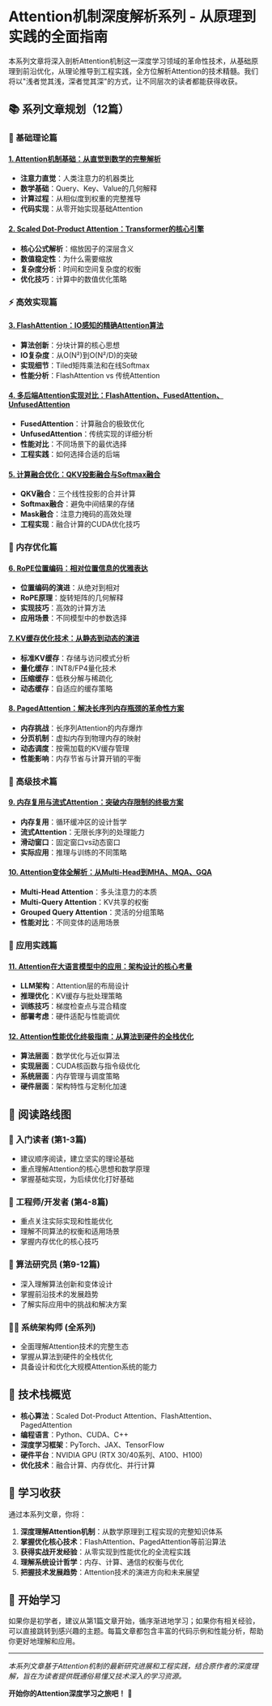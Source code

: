 # Attention机制深度解析系列 - 从原理到实践的全面指南

本系列文章将深入剖析Attention机制这一深度学习领域的革命性技术，从基础原理到前沿优化，从理论推导到工程实践，全方位解析Attention的技术精髓。我们将以"浅者觉其浅，深者觉其深"的方式，让不同层次的读者都能获得收获。

## 📚 系列文章规划（12篇）

### 🔰 基础理论篇

#### [1. Attention机制基础：从直觉到数学的完整解析](./01-attention-basics.md)
- **注意力直觉**：人类注意力的机器类比
- **数学基础**：Query、Key、Value的几何解释
- **计算过程**：从相似度到权重的完整推导
- **代码实现**：从零开始实现基础Attention

#### [2. Scaled Dot-Product Attention：Transformer的核心引擎](./02-scaled-dot-product-attention.md)
- **核心公式解析**：缩放因子的深层含义
- **数值稳定性**：为什么需要缩放
- **复杂度分析**：时间和空间复杂度的权衡
- **优化技巧**：计算中的数值优化策略

### ⚡ 高效实现篇

#### [3. FlashAttention：IO感知的精确Attention算法](./03-flashAttention-deep-dive.md)
- **算法创新**：分块计算的核心思想
- **IO复杂度**：从O(N²)到O(N²/D)的突破
- **实现细节**：Tiled矩阵乘法和在线Softmax
- **性能分析**：FlashAttention vs 传统Attention

#### [4. 多后端Attention实现对比：FlashAttention、FusedAttention、UnfusedAttention](./04-multi-backend-attention.md)
- **FusedAttention**：计算融合的极致优化
- **UnfusedAttention**：传统实现的详细分析
- **性能对比**：不同场景下的最优选择
- **工程实践**：如何选择合适的后端

#### [5. 计算融合优化：QKV投影融合与Softmax融合](./05-fused-computation-optimization.md)
- **QKV融合**：三个线性投影的合并计算
- **Softmax融合**：避免中间结果的存储
- **Mask融合**：注意力掩码的高效处理
- **工程实现**：融合计算的CUDA优化技巧

### 🧠 内存优化篇

#### [6. RoPE位置编码：相对位置信息的优雅表达](./06-rotary-positional-encoding.md)
- **位置编码的演进**：从绝对到相对
- **RoPE原理**：旋转矩阵的几何解释
- **实现技巧**：高效的计算方法
- **应用场景**：不同模型中的参数选择

#### [7. KV缓存优化技术：从静态到动态的演进](./07-kv-cache-optimization.md)
- **标准KV缓存**：存储与访问模式分析
- **量化缓存**：INT8/FP4量化技术
- **压缩缓存**：低秩分解与稀疏化
- **动态缓存**：自适应的缓存策略

#### [8. PagedAttention：解决长序列内存瓶颈的革命性方案](./08-pagedAttention.md)
- **内存挑战**：长序列Attention的内存爆炸
- **分页机制**：虚拟内存到物理内存的映射
- **动态调度**：按需加载的KV缓存管理
- **性能影响**：内存节省与计算开销的平衡

### 🎯 高级技术篇

#### [9. 内存复用与流式Attention：突破内存限制的终极方案](./09-memory-reuse-streaming.md)
- **内存复用**：循环缓冲区的设计哲学
- **流式Attention**：无限长序列的处理能力
- **滑动窗口**：固定窗口vs动态窗口
- **实际应用**：推理与训练的不同策略

#### [10. Attention变体全解析：从Multi-Head到MHA、MQA、GQA](./10-attention-variants.md)
- **Multi-Head Attention**：多头注意力的本质
- **Multi-Query Attention**：KV共享的权衡
- **Grouped Query Attention**：灵活的分组策略
- **性能对比**：不同变体的适用场景

### 🚀 应用实践篇

#### [11. Attention在大语言模型中的应用：架构设计的核心考量](./11-attention-in-llm.md)
- **LLM架构**：Attention层的布局设计
- **推理优化**：KV缓存与批处理策略
- **训练技巧**：梯度检查点与混合精度
- **部署考虑**：硬件适配与性能调优

#### [12. Attention性能优化终极指南：从算法到硬件的全栈优化](./12-attention-performance-optimization.md)
- **算法层面**：数学优化与近似算法
- **实现层面**：CUDA核函数与指令级优化
- **系统层面**：内存管理与调度策略
- **硬件层面**：架构特性与定制化加速

## 🎯 阅读路线图

### 🌱 入门读者 (第1-3篇)
- 建议顺序阅读，建立坚实的理论基础
- 重点理解Attention的核心思想和数学原理
- 掌握基础实现，为后续优化打好基础

### 🔧 工程师/开发者 (第4-8篇)
- 重点关注实际实现和性能优化
- 理解不同算法的权衡和适用场景
- 掌握内存优化的核心技巧

### 🎨 算法研究员 (第9-12篇)
- 深入理解算法创新和变体设计
- 掌握前沿技术的发展趋势
- 了解实际应用中的挑战和解决方案

### 👨‍💻 系统架构师 (全系列)
- 全面理解Attention技术的完整生态
- 掌握从算法到硬件的全栈优化
- 具备设计和优化大规模Attention系统的能力

## 🔧 技术栈概览

- **核心算法**：Scaled Dot-Product Attention、FlashAttention、PagedAttention
- **编程语言**：Python、CUDA、C++
- **深度学习框架**：PyTorch、JAX、TensorFlow
- **硬件平台**：NVIDIA GPU (RTX 30/40系列、A100、H100)
- **优化技术**：融合计算、内存优化、并行计算

## 📖 学习收获

通过本系列文章，你将：

1. **深度理解Attention机制**：从数学原理到工程实现的完整知识体系
2. **掌握优化核心技术**：FlashAttention、PagedAttention等前沿算法
3. **获得实战开发经验**：从零实现到性能优化的全流程实践
4. **理解系统设计哲学**：内存、计算、通信的权衡与优化
5. **把握技术发展趋势**：Attention技术的演进方向和未来展望

## 🚀 开始学习

如果你是初学者，建议从第1篇文章开始，循序渐进地学习；如果你有相关经验，可以直接跳转到感兴趣的主题。每篇文章都包含丰富的代码示例和性能分析，帮助你更好地理解和应用。

---

*本系列文章基于Attention机制的最新研究进展和工程实践，结合原作者的深度理解，旨在为读者提供既通俗易懂又技术深入的学习资源。*

**开始你的Attention深度学习之旅吧！** 🚀